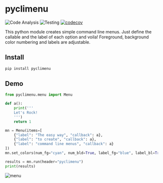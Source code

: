 # pyclimenu
![Code Analysis](https://github.com/sp1thas/pyclimenu/workflows/Code%20Analysis/badge.svg) ![Testing](https://github.com/sp1thas/pyclimenu/workflows/Testing/badge.svg) [![codecov](https://codecov.io/gh/sp1thas/pyclimenu/branch/master/graph/badge.svg?token=TGMQOYWT7F)](https://codecov.io/gh/sp1thas/pyclimenu)

This python module creates simple command line menus. Just define the callable and the label of each option and voila!
Foreground, background color numbering and labels are adjustable.

## Install
```bash
pip install pyclimenu
```

## Demo
```python
from pyclimenu.menu import Menu

def a():
    print('''
    Let's Rock!
    ''')
    return 1

mn = Menu(items=[
    {"label": "The easy way", "callback": a},
    {"label": "to create", "callback": a},
    {"label": "command line menus", "callback": a}
])
mn.set_colors(num_fg="cyan", num_bld=True, label_fg="blue", label_bl=True)

results = mn.run(header="pyclimenu")
print(results)
```
![menu](imgs/display.png)
